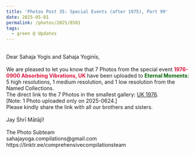 ```yaml
---
title: 'Photos Post 35: Special Events (after 1975), Part 99'
date: 2025-05-01
permalink: /photos/2025/0501
tags:
  - green @ Updates
---
```


<p>
<br>
Dear Sahaja Yogis and Sahaja Yoginīs,<br>
<br>
We are pleased to let you know that 7 Photos from the special event <font color="Crimson"><b>1976-0900 Absorbing Vibrations, UK </b></font> have been uploaded to <font color="DarkGreen"><b>Eternal Moments</b></font>: 5 high resolutions, 1 medium resolution, and 1 low resolution from the Named Collections.<br>
The direct link to the 7 Photos in the smallest gallery: <a href="https://eternalmoments.smugmug.com/Countries/UK/1976">UK 1976</a>.<br> 
[Note: 1 Photo uploaded only on 2025-0624.]<br>
Please kindly share the link with all our brothers and sisters.<br>
<br>
Jay Śhrī Mātājī!<br>
<br>
The Photo Subteam<br>
sahajayoga.compilations@gmail.com<br>
https://linktr.ee/comprehensivecompilationsteam
</p>